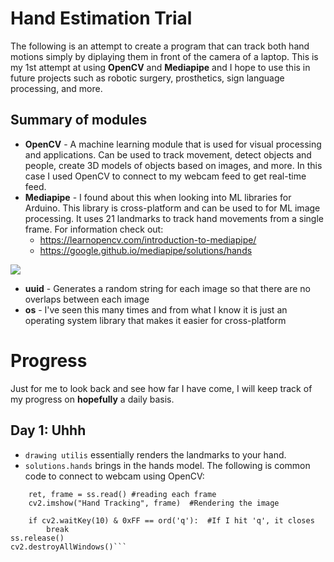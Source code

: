 # Hand Estimation Trial
The following is an attempt to create a program that can track both hand motions simply by diplaying them in front of the camera of a laptop. This is my 1st attempt at using **OpenCV** and **Mediapipe** and I hope to use this in future projects such as robotic surgery, prosthetics, sign language processing, and more.

## Summary of modules

- **OpenCV** - A machine learning module that is used for visual processing and applications. Can be used to track movement, detect objects and people, create 3D models of objects based on images, and more. In this case I used OpenCV to connect to my webcam feed to get real-time feed.
- **Mediapipe** - I found about this when looking into ML libraries for Arduino. This library is cross-platform and can be used to for ML image processing. It uses 21 landmarks to track hand movements from a single frame. For information check out:
    - https://learnopencv.com/introduction-to-mediapipe/
    - https://google.github.io/mediapipe/solutions/hands

<img src= "https://google.github.io/mediapipe/images/mobile/hand_landmarks.png">

- **uuid** - Generates a random string for each image so that there are no overlaps between each image
- **os** - I've seen this many times and from what I know it is just an operating system library that makes it easier for cross-platform

# Progress
Just for me to look back and see how far I have come, I will keep track of my progress on **hopefully** a daily basis.

## Day 1: Uhhh
- ```drawing utilis``` essentially renders the landmarks to your hand.
- ```solutions.hands``` brings in the hands model. 
The following is common code to connect to webcam using OpenCV:
```while ss.isOpened():   #While connected to the webcam
    ret, frame = ss.read() #reading each frame
    cv2.imshow("Hand Tracking", frame)  #Rendering the image
    
    if cv2.waitKey(10) & 0xFF == ord('q'):  #If I hit 'q', it closes
        break
ss.release()
cv2.destroyAllWindows()```